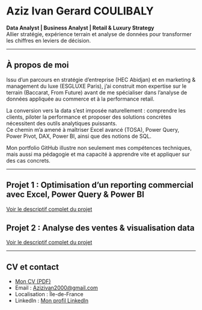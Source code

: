 # Aziz Ivan Gerard COULIBALY  

**Data Analyst | Business Analyst | Retail & Luxury Strategy**  
Allier stratégie, expérience terrain et analyse de données pour transformer les chiffres en leviers de décision.  

---

## À propos de moi  
Issu d’un parcours en stratégie d’entreprise (HEC Abidjan) et en marketing & management du luxe (ESGLUXE Paris), j’ai construit mon expertise sur le terrain (Baccarat, From Future) avant de me spécialiser dans l’analyse de données appliquée au commerce et à la performance retail.  

La conversion vers la data s’est imposée naturellement : comprendre les clients, piloter la performance et proposer des solutions concrètes nécessitent des outils analytiques puissants.  
Ce chemin m’a amené à maîtriser Excel avancé (TOSA), Power Query, Power Pivot, DAX, Power BI, ainsi que des notions de SQL.  

Mon portfolio GitHub illustre non seulement mes compétences techniques, mais aussi ma pédagogie et ma capacité à apprendre vite et appliquer sur des cas concrets.  

---

## Projet 1 : Optimisation d’un reporting commercial avec Excel, Power Query & Power BI 
[Voir le descriptif complet du projet](https://github.com/AzizivanCoulibaly/AZIZ-COULIBALY/blob/56a9563429f18395ca8573eb6bf7661736ee53f5/Optimisation%20du%20reporting%20commercial%20%26%20visualisation%20des%20donn%C3%A9es%20Baccarat/.txt)

## Projet 2 : Analyse des ventes & visualisation data
[Voir le descriptif complet du projet](https://github.com/AzizivanCoulibaly/AZIZ-COULIBALY/blob/134d8dc2a286a21ff98647e59eb451ba9e3b1bf4/Analyse%20de%20ventes%20%26%20visualisation%20Data%20set%201/vente%20au%20continent)

---

## CV et contact  
- [Mon CV (PDF)](../CV%20aziz%20Coulibaly.pdf)  
- Email : [Azizivan2000@gmail.com](mailto:Azizivan2000@gmail.com)  
- Localisation : Île-de-France  
- LinkedIn : [Mon profil LinkedIn](https://www.linkedin.com/in/coulibaly-aziz/)

